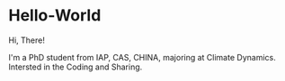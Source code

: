 # Hello-World

Hi, There!

I'm a PhD student from IAP, CAS, CHINA, majoring at Climate Dynamics.
Intersted in the Coding and Sharing.
